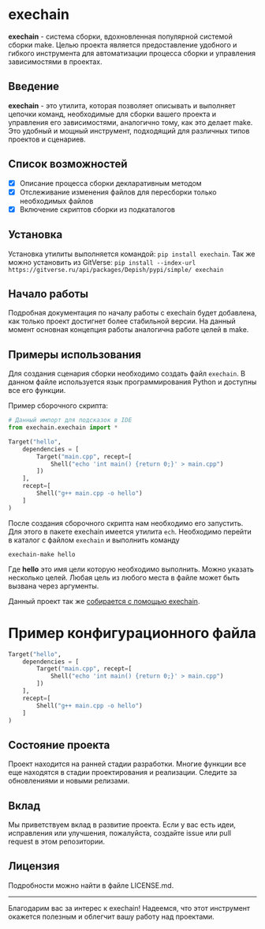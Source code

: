 # exechain

**exechain** - система сборки, вдохновленная популярной системой сборки make. Целью проекта является предоставление удобного и гибкого инструмента для автоматизации процесса сборки и управления зависимостями в проектах.


## Введение

**exechain** - это утилита, которая позволяет описывать и выполняет цепочки команд, необходимые для сборки вашего проекта и управления его зависимостями, аналогично тому, как это делает make. Это удобный и мощный инструмент, подходящий для различных типов проектов и сценариев.

## Список возможностей

- [x] Описание процесса сборки декларативным методом
- [x] Отслеживание изменения файлов для пересборки только необходимых файлов
- [x] Включение скриптов сборки из подкаталогов

## Установка

Установка утилиты выполняется командой: `pip install exechain`. Так же можно установить из GitVerse: `pip install --index-url https://gitverse.ru/api/packages/Depish/pypi/simple/ exechain`

## Начало работы

Подробная документация по началу работы с exechain будет добавлена, как только проект достигнет более стабильной версии. На данный момент основная концепция работы аналогична работе целей в make.

## Примеры использования

Для создания сценария сборки необходимо создать файл `exechain`. В данном файле используется язык программирования Python и доступны все его функции. 

Пример сборочного скрипта:
```python
# Данный импорт для подсказок в IDE
from exechain.exechain import *

Target("hello",
    dependencies = [
        Target("main.cpp", recept=[
            Shell("echo 'int main() {return 0;}' > main.cpp")
        ])
    ],
    recept=[
        Shell("g++ main.cpp -o hello")
    ]
)
```

После создания сборочного скрипта нам необходимо его запустить. Для этого в пакете exechain имеется утилита `ech`. 
Необходимо перейти в каталог с файлом `exechain` и выполнить команду

```shell
exechain-make hello
```

Где **hello** это имя цели которую необходимо выполнить. Можно указать несколько целей. Любая цель из любого места в файле может быть вызвана через аргументы.

Данный проект так же [собирается с помощью exechain](https://gitverse.ru/Depish/exechain/content/master/exechain).

# Пример конфигурационного файла

```python
Target("hello",
    dependencies = [
        Target("main.cpp", recept=[
            Shell("echo 'int main() {return 0;}' > main.cpp")
        ])
    ],
    recept=[
        Shell("g++ main.cpp -o hello")
    ]
)
```

## Состояние проекта

Проект находится на ранней стадии разработки. Многие функции все еще находятся в стадии проектирования и реализации. Следите за обновлениями и новыми релизами.

## Вклад

Мы приветствуем вклад в развитие проекта. Если у вас есть идеи, исправления или улучшения, пожалуйста, создайте issue или pull request в этом репозитории.

## Лицензия

Подробности можно найти в файле LICENSE.md.

---

Благодарим вас за интерес к exechain! Надеемся, что этот инструмент окажется полезным и облегчит вашу работу над проектами.